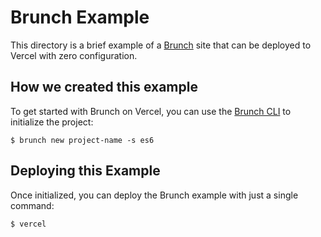 # Brunch Example

This directory is a brief example of a [Brunch](https://brunch.io/) site that can be deployed to Vercel with zero configuration.

## How we created this example

To get started with Brunch on Vercel, you can use the [Brunch CLI](https://brunch.io/docs/commands) to initialize the project:

```shell
$ brunch new project-name -s es6
```

## Deploying this Example

Once initialized, you can deploy the Brunch example with just a single command:

```shell
$ vercel
```
